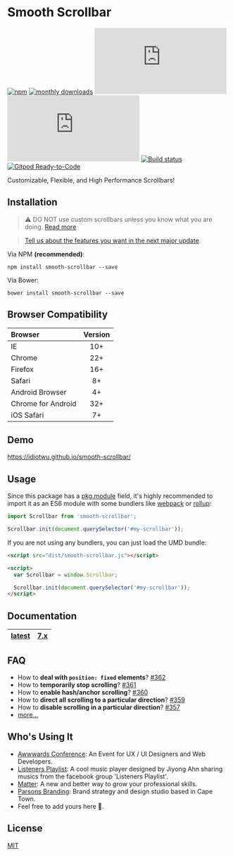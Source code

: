 # Smooth Scrollbar

[![npm][npm-version-badge]](https://www.npmjs.com/package/smooth-scrollbar)
[![monthly downloads][npm-downloads-badge]](https://www.npmjs.com/package/smooth-scrollbar)
[![core size][size-badge]](dist/smooth-scrollbar.js)
[![gzip size][gzip-size-badge]](dist/smooth-scrollbar.js)
[![Build status][github-action-badge]](https://github.com/idiotWu/smooth-scrollbar/actions/workflows/deploy.yml)
[![Gitpod Ready-to-Code][gitpod-badge]](https://gitpod.io/from-referrer/)

Customizable, Flexible, and High Performance Scrollbars!

## Installation

> ⚠️ DO NOT use custom scrollbars unless you know what you are doing. [Read more](docs/caveats.md)

> [Tell us about the features you want in the next major update](https://github.com/idiotWu/smooth-scrollbar/discussions/392).

Via NPM **(recommended)**:

```
npm install smooth-scrollbar --save
```

Via Bower:

```
bower install smooth-scrollbar --save
```

## Browser Compatibility

| Browser | Version |
| :------ | :-----: |
| IE      | 10+     |
| Chrome  | 22+     |
| Firefox | 16+     |
| Safari  | 8+      |
| Android Browser | 4+ |
| Chrome for Android | 32+ |
| iOS Safari | 7+ |

## Demo

https://idiotwu.github.io/smooth-scrollbar/

## Usage

Since this package has a [pkg.module](https://github.com/rollup/rollup/wiki/pkg.module) field, it's highly recommended to import it as an ES6 module with some bundlers like [webpack](https://webpack.js.org/) or [rollup](https://rollupjs.org/):

```js
import Scrollbar from 'smooth-scrollbar';

Scrollbar.init(document.querySelector('#my-scrollbar'));
```

If you are not using any bundlers, you can just load the UMD bundle:

```html
<script src="dist/smooth-scrollbar.js"></script>

<script>
  var Scrollbar = window.Scrollbar;

  Scrollbar.init(document.querySelector('#my-scrollbar'));
</script>
```

## Documentation

| [latest](docs) | [7.x](https://github.com/idiotWu/smooth-scrollbar/tree/7.x) |
|----|----|



## FAQ

- How to **deal with `position: fixed` elements**? [#362](https://github.com/idiotWu/smooth-scrollbar/discussions/362#discussioncomment-854090)
- How to **temporarily stop scrolling**? [#361](https://github.com/idiotWu/smooth-scrollbar/discussions/361#discussioncomment-854079)
- How to **enable hash/anchor scrolling**? [#360](https://github.com/idiotWu/smooth-scrollbar/discussions/360#discussioncomment-854071)
- How to **direct all scrolling to a particular direction**? [#359](https://github.com/idiotWu/smooth-scrollbar/discussions/359#discussioncomment-854052)
- How to **disable scrolling in a particular direction**? [#357](https://github.com/idiotWu/smooth-scrollbar/discussions/357#discussioncomment-854036)
- [more...](https://github.com/idiotWu/smooth-scrollbar/discussions/categories/faq)

## Who's Using It

- [Awwwards Conference](https://conference.awwwards.com/): An Event for UX / UI Designers and Web Developers.
- [Listeners Playlist](http://lp.anzi.kr/): A cool music player designed by Jiyong Ahn sharing musics from the facebook group 'Listeners Playlist'.
- [Matter](https://matterapp.com/): A new and better way to grow your professional skills.
- [Parsons Branding](https://www.parsonsbranding.com/): Brand strategy and design studio based in Cape Town.
- Feel free to add yours here 🤗.

## License

[MIT](LICENSE)

[npm-version-badge]: https://img.shields.io/npm/v/smooth-scrollbar.svg?style=for-the-badge
[npm-downloads-badge]: https://img.shields.io/npm/dm/smooth-scrollbar.svg?style=for-the-badge
[github-action-badge]: https://img.shields.io/github/workflow/status/idiotWu/smooth-scrollbar/Deploy%20to%20GitHub%20Pages?style=for-the-badge
[size-badge]: http://img.badgesize.io/idiotWu/smooth-scrollbar/master/dist/smooth-scrollbar.js?label=core%20size&style=for-the-badge
[gzip-size-badge]: http://img.badgesize.io/idiotWu/smooth-scrollbar/master/dist/smooth-scrollbar.js?label=gzip%20size&compression=gzip&style=for-the-badge
[gitpod-badge]: https://img.shields.io/badge/Gitpod-Ready--to--Code-blue?style=for-the-badge
